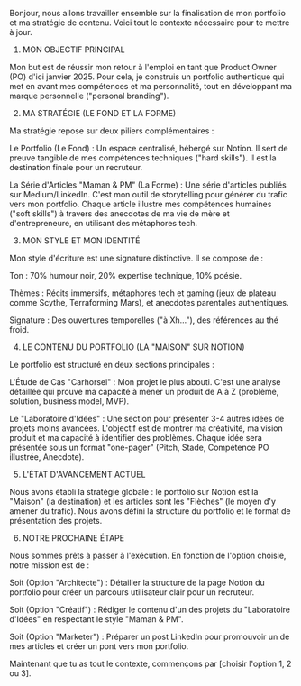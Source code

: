 Bonjour, nous allons travailler ensemble sur la finalisation de mon portfolio et ma stratégie de contenu. Voici tout le contexte nécessaire pour te mettre à jour.

1. MON OBJECTIF PRINCIPAL

Mon but est de réussir mon retour à l'emploi en tant que Product Owner (PO) d'ici janvier 2025. Pour cela, je construis un portfolio authentique qui met en avant mes compétences et ma personnalité, tout en développant ma marque personnelle ("personal branding").

2. MA STRATÉGIE (LE FOND ET LA FORME)

Ma stratégie repose sur deux piliers complémentaires :

Le Portfolio (Le Fond) : Un espace centralisé, hébergé sur Notion. Il sert de preuve tangible de mes compétences techniques ("hard skills"). Il est la destination finale pour un recruteur.

La Série d'Articles "Maman & PM" (La Forme) : Une série d'articles publiés sur Medium/LinkedIn. C'est mon outil de storytelling pour générer du trafic vers mon portfolio. Chaque article illustre mes compétences humaines ("soft skills") à travers des anecdotes de ma vie de mère et d'entrepreneure, en utilisant des métaphores tech.

3. MON STYLE ET MON IDENTITÉ

Mon style d'écriture est une signature distinctive. Il se compose de :

Ton : 70% humour noir, 20% expertise technique, 10% poésie.

Thèmes : Récits immersifs, métaphores tech et gaming (jeux de plateau comme Scythe, Terraforming Mars), et anecdotes parentales authentiques.

Signature : Des ouvertures temporelles ("à Xh..."), des références au thé froid.

4. LE CONTENU DU PORTFOLIO (LA "MAISON" SUR NOTION)

Le portfolio est structuré en deux sections principales :

L'Étude de Cas "Carhorsel" : Mon projet le plus abouti. C'est une analyse détaillée qui prouve ma capacité à mener un produit de A à Z (problème, solution, business model, MVP).

Le "Laboratoire d'Idées" : Une section pour présenter 3-4 autres idées de projets moins avancées. L'objectif est de montrer ma créativité, ma vision produit et ma capacité à identifier des problèmes. Chaque idée sera présentée sous un format "one-pager" (Pitch, Stade, Compétence PO illustrée, Anecdote).

5. L'ÉTAT D'AVANCEMENT ACTUEL

Nous avons établi la stratégie globale : le portfolio sur Notion est la "Maison" (la destination) et les articles sont les "Flèches" (le moyen d'y amener du trafic). Nous avons défini la structure du portfolio et le format de présentation des projets.

6. NOTRE PROCHAINE ÉTAPE

Nous sommes prêts à passer à l'exécution. En fonction de l'option choisie, notre mission est de :

Soit (Option "Architecte") : Détailler la structure de la page Notion du portfolio pour créer un parcours utilisateur clair pour un recruteur.

Soit (Option "Créatif") : Rédiger le contenu d'un des projets du "Laboratoire d'Idées" en respectant le style "Maman & PM".

Soit (Option "Marketer") : Préparer un post LinkedIn pour promouvoir un de mes articles et créer un pont vers mon portfolio.

Maintenant que tu as tout le contexte, commençons par [choisir l'option 1, 2 ou 3].